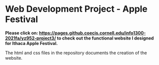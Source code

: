 # Web Development Project - Apple Festival

**Please click on: 
<https://pages.github.coecis.cornell.edu/info1300-2021fa/yz952-project3/>
to check out the functional website I designed for Ithaca Apple Festival.**

The html and css files in the repository documents the creation of the website.

